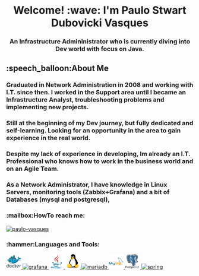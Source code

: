 <h1 align="center">Welcome! :wave: I'm Paulo Stwart Dubovicki Vasques</h1>
<h3 align="center">An Infrastructure Admininistrator who is currently diving into Dev world with focus on Java.</h3>
<h2 align="left">:speech_balloon:About Me</h2>
<h3 align="left">Graduated  in Network Administration in 2008 and working with I.T. since then.  I worked in the Support area until I became an Infrastructure Analyst, troubleshooting problems and implementing new projects.</h3>
<h3 align="left">Still at the beginning of my Dev journey, but fully dedicated and self-learning. Looking for an opportunity in the area to gain experience in the real world.</h3>
<h3 align="left">Despite my lack of experience in developing, Im already an I.T. Professional who knows how to work in the business world and on an Agile Team.</h3>
<h3 align="left">As a Network Administrator, I have knowledge in Linux Servers, monitoring tools (Zabbix+Grafana) and a bit of Databases (mysql and postgresql), </h3>
<h3 align="left">:mailbox:HowTo reach me:</h3>
<p align="left">
<a href="https://linkedin.com/in/paulo-vasques" target="blank"><img align="center" src="https://raw.githubusercontent.com/rahuldkjain/github-profile-readme-generator/master/src/images/icons/Social/linked-in-alt.svg" alt="paulo-vasques" height="30" width="40" /></a>
</p>

<h3 align="left">:hammer:Languages and Tools:</h3>
<p align="left"> <a href="https://www.docker.com/" target="_blank"> <img src="https://raw.githubusercontent.com/devicons/devicon/master/icons/docker/docker-original-wordmark.svg" alt="docker" width="40" height="40"/> </a> <a href="https://grafana.com" target="_blank"> <img src="https://www.vectorlogo.zone/logos/grafana/grafana-icon.svg" alt="grafana" width="40" height="40"/> </a> <a href="https://www.java.com" target="_blank"> <img src="https://raw.githubusercontent.com/devicons/devicon/master/icons/java/java-original.svg" alt="java" width="40" height="40"/> </a> <a href="https://www.linux.org/" target="_blank"> <img src="https://raw.githubusercontent.com/devicons/devicon/master/icons/linux/linux-original.svg" alt="linux" width="40" height="40"/> </a> <a href="https://mariadb.org/" target="_blank"> <img src="https://www.vectorlogo.zone/logos/mariadb/mariadb-icon.svg" alt="mariadb" width="40" height="40"/> </a> <a href="https://www.mysql.com/" target="_blank"> <img src="https://raw.githubusercontent.com/devicons/devicon/master/icons/mysql/mysql-original-wordmark.svg" alt="mysql" width="40" height="40"/> </a> <a href="https://www.postgresql.org" target="_blank"> <img src="https://raw.githubusercontent.com/devicons/devicon/master/icons/postgresql/postgresql-original-wordmark.svg" alt="postgresql" width="40" height="40"/> </a> <a href="https://spring.io/" target="_blank"> <img src="https://www.vectorlogo.zone/logos/springio/springio-icon.svg" alt="spring" width="40" height="40"/> </a> </p>
